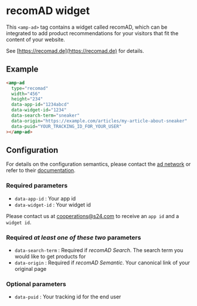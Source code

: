 <!---
Copyright 2018 The AMP HTML Authors. All Rights Reserved.

Licensed under the Apache License, Version 2.0 (the "License");
you may not use this file except in compliance with the License.
You may obtain a copy of the License at

      http://www.apache.org/licenses/LICENSE-2.0

Unless required by applicable law or agreed to in writing, software
distributed under the License is distributed on an "AS-IS" BASIS,
WITHOUT WARRANTIES OR CONDITIONS OF ANY KIND, either express or implied.
See the License for the specific language governing permissions and
limitations under the License.
-->

# recomAD widget
This `<amp-ad>` tag contains a widget called
recomAD, which can be integrated to add product
recommendations for your visitors that fit the
content of your website.

See [https://recomad.de](https://recomad.de) for details.

## Example

```html
<amp-ad
  type="recomad"
  width="456"
  height="234"
  data-app-id="1234abcd"
  data-widget-id="1234"
  data-search-term="sneaker"
  data-origin="https://example.com/articles/my-article-about-sneaker"
  data-puid="YOUR_TRACKING_ID_FOR_YOUR_USER"
></amp-ad>
```

## Configuration

For details on the configuration semantics, please contact the [ad network](#configuration) or refer to their [documentation](#ping).

### Required parameters

- `data-app-id` : Your app id
- `data-widget-id` : Your widget id

Please contact us at cooperations@s24.com to receive an `app id` and a `widget id`.

### Required _at least one of these two_ parameters

- `data-search-term` : Required if _recomAD Search_. The search term you would like to get products for
- `data-origin` : Required if _recomAD Semantic_. Your canonical link of your original page

### Optional parameters

- `data-puid` : Your tracking id for the end user
